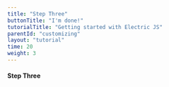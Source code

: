 ```yaml
---
title: "Step Three"
buttonTitle: "I'm done!"
tutorialTitle: "Getting started with Electric JS"
parentId: "customizing"
layout: "tutorial"
time: 20
weight: 3
---
```


#### Step Three